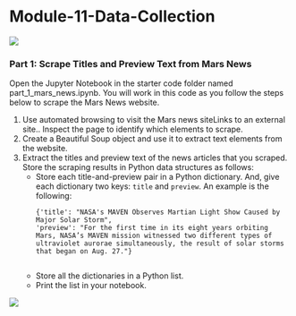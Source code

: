 # Module-11-Data-Collection
<img src="https://capsule-render.vercel.app/api?type=waving&color=BDBDC8&height=150&section=header" />

### Part 1: Scrape Titles and Preview Text from Mars News

Open the Jupyter Notebook in the starter code folder named part_1_mars_news.ipynb. You will work in this code as you follow the steps below to scrape the Mars News website.
  1. Use automated browsing to visit the Mars news siteLinks to an external site.. Inspect the page to identify which elements to scrape.
  2. Create a Beautiful Soup object and use it to extract text elements from the website.
  3. Extract the titles and preview text of the news articles that you scraped. Store the scraping results in Python data structures as follows:
     *  Store each title-and-preview pair in a Python dictionary. And, give each dictionary two keys: `title` and `preview`. An example is the following:
        ```
        {'title': "NASA's MAVEN Observes Martian Light Show Caused by Major Solar Storm",
        'preview': "For the first time in its eight years orbiting Mars, NASA’s MAVEN mission witnessed two different types of ultraviolet aurorae simultaneously, the result of solar storms that began on Aug. 27."}
      
     *  Store all the dictionaries in a Python list.
     *  Print the list in your notebook.
        
<img src="https://capsule-render.vercel.app/api?type=waving&color=BDBDC8&height=150&section=footer" />
